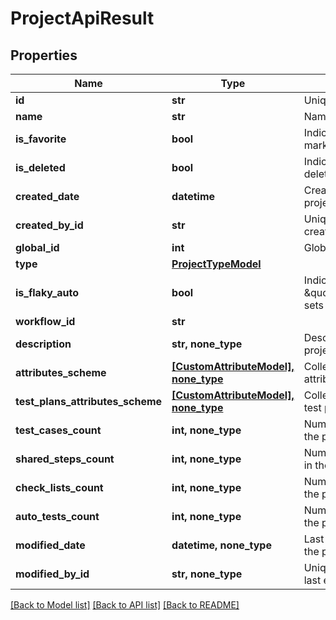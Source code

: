 # ProjectApiResult


## Properties
Name | Type | Description | Notes
------------ | ------------- | ------------- | -------------
**id** | **str** | Unique ID of the project | 
**name** | **str** | Name of the project | 
**is_favorite** | **bool** | Indicates if the project is marked as favorite | 
**is_deleted** | **bool** | Indicates if the project is deleted | 
**created_date** | **datetime** | Creation date of the project | 
**created_by_id** | **str** | Unique ID of the project creator | 
**global_id** | **int** | Global ID of the project | 
**type** | [**ProjectTypeModel**](ProjectTypeModel.md) |  | 
**is_flaky_auto** | **bool** | Indicates if the status \&quot;Flaky/Stable\&quot; sets automatically | 
**workflow_id** | **str** |  | 
**description** | **str, none_type** | Description of the project | [optional] 
**attributes_scheme** | [**[CustomAttributeModel], none_type**](CustomAttributeModel.md) | Collection of the project attributes | [optional] 
**test_plans_attributes_scheme** | [**[CustomAttributeModel], none_type**](CustomAttributeModel.md) | Collection of the project test plans attributes | [optional] 
**test_cases_count** | **int, none_type** | Number of test cases in the project | [optional] 
**shared_steps_count** | **int, none_type** | Number of shared steps in the project | [optional] 
**check_lists_count** | **int, none_type** | Number of checklists in the project | [optional] 
**auto_tests_count** | **int, none_type** | Number of autotests in the project | [optional] 
**modified_date** | **datetime, none_type** | Last modification date of the project | [optional] 
**modified_by_id** | **str, none_type** | Unique ID of the project last editor | [optional] 

[[Back to Model list]](../README.md#documentation-for-models) [[Back to API list]](../README.md#documentation-for-api-endpoints) [[Back to README]](../README.md)


